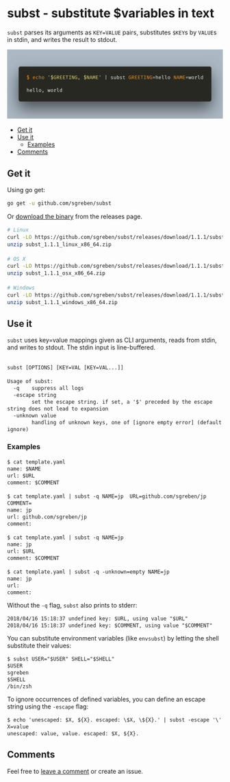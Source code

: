 # subst - substitute $variables in text

`subst` parses its arguments as `KEY=VALUE` pairs, substitutes `$KEY`s by `VALUE`s in stdin, and writes the result to stdout.

![screenshot](docs/shot.png)

<!-- TOC -->

- [Get it](#get-it)
- [Use it](#use-it)
  - [Examples](#examples)
- [Comments](#comments)

<!-- /TOC -->

## Get it

Using go get:

```bash
go get -u github.com/sgreben/subst
```

Or [download the binary](https://github.com/sgreben/subst/releases/latest) from the releases page.

```bash
# Linux
curl -LO https://github.com/sgreben/subst/releases/download/1.1.1/subst_1.1.1_linux_x86_64.zip
unzip subst_1.1.1_linux_x86_64.zip

# OS X
curl -LO https://github.com/sgreben/subst/releases/download/1.1.1/subst_1.1.1_osx_x86_64.zip
unzip subst_1.1.1_osx_x86_64.zip

# Windows
curl -LO https://github.com/sgreben/subst/releases/download/1.1.1/subst_1.1.1_windows_x86_64.zip
unzip subst_1.1.1_windows_x86_64.zip
```

## Use it

`subst` uses key=value mappings given as CLI arguments, reads from stdin, and writes to stdout. The stdin input is line-buffered.

```text

subst [OPTIONS] [KEY=VAL [KEY=VAL...]]

Usage of subst:
  -q    suppress all logs
  -escape string
        set the escape string. if set, a '$' preceded by the escape string does not lead to expansion
  -unknown value
        handling of unknown keys, one of [ignore empty error] (default ignore)
```

### Examples

```shell
$ cat template.yaml
name: $NAME
url: $URL
comment: $COMMENT

$ cat template.yaml | subst -q NAME=jp  URL=github.com/sgreben/jp COMMENT=
name: jp
url: github.com/sgreben/jp
comment:

$ cat template.yaml | subst -q NAME=jp
name: jp
url: $URL
comment: $COMMENT

$ cat template.yaml | subst -q -unknown=empty NAME=jp
name: jp
url:
comment:
```

Without the `-q` flag, `subst` also prints to stderr:

```shell
2018/04/16 15:18:37 undefined key: $URL, using value "$URL"
2018/04/16 15:18:37 undefined key: $COMMENT, using value "$COMMENT"
```

You can substitute environment variables (like `envsubst`) by letting the shell substitute their values:

```shell
$ subst USER="$USER" SHELL="$SHELL"
$USER
sgreben
$SHELL
/bin/zsh
```

To ignore occurrences of defined variables, you can define an escape string using the `-escape` flag:

```shell
$ echo 'unescaped: $X, ${X}. escaped: \$X, \${X}.' | subst -escape '\' X=value
unescaped: value, value. escaped: $X, ${X}.
```

## Comments

Feel free to [leave a comment](https://github.com/sgreben/subst/issues/1) or create an issue.
